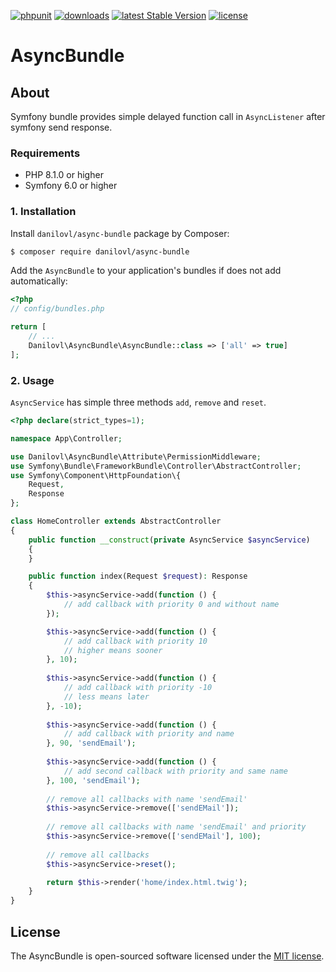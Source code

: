 [![phpunit](https://github.com/danilovl/async-bundle/actions/workflows/phpunit.yml/badge.svg)](https://github.com/danilovl/async-bundle/actions/workflows/phpunit.yml)
[![downloads](https://img.shields.io/packagist/dt/danilovl/async-bundle)](https://packagist.org/packages/danilovl/async-bundle)
[![latest Stable Version](https://img.shields.io/packagist/v/danilovl/async-bundle)](https://packagist.org/packages/danilovl/async-bundle)
[![license](https://img.shields.io/packagist/l/danilovl/async-bundle)](https://packagist.org/packages/danilovl/async-bundle)

# AsyncBundle #

## About ##

Symfony bundle provides simple delayed function call in `AsyncListener` after symfony send response.  
 
### Requirements 

  * PHP 8.1.0 or higher
  * Symfony 6.0 or higher

### 1. Installation

Install `danilovl/async-bundle` package by Composer:
 
``` bash
$ composer require danilovl/async-bundle
```
Add the `AsyncBundle` to your application's bundles if does not add automatically:

```php
<?php
// config/bundles.php

return [
    // ...
    Danilovl\AsyncBundle\AsyncBundle::class => ['all' => true]
];
```

### 2. Usage

`AsyncService` has simple three methods `add`, `remove` and `reset`.

```php
<?php declare(strict_types=1);

namespace App\Controller;

use Danilovl\AsyncBundle\Attribute\PermissionMiddleware;
use Symfony\Bundle\FrameworkBundle\Controller\AbstractController;
use Symfony\Component\HttpFoundation\{
    Request,
    Response
};

class HomeController extends AbstractController
{
    public function __construct(private AsyncService $asyncService)
    {
    }

    public function index(Request $request): Response
    {
        $this->asyncService->add(function () {
            // add callback with priority 0 and without name
        });

        $this->asyncService->add(function () {
            // add callback with priority 10
            // higher means sooner
        }, 10);    
        
        $this->asyncService->add(function () {
            // add callback with priority -10
            // less means later
        }, -10);    
        
        $this->asyncService->add(function () {
            // add callback with priority and name
        }, 90, 'sendEmail');     
        
        $this->asyncService->add(function () {
            // add second callback with priority and same name
        }, 100, 'sendEmail');
        
        // remove all callbacks with name 'sendEmail'
        $this->asyncService->remove(['sendEMail']);        
        
        // remove all callbacks with name 'sendEmail' and priority 
        $this->asyncService->remove(['sendEMail'], 100);    
        
        // remove all callbacks
        $this->asyncService->reset();

        return $this->render('home/index.html.twig');
    }
}
```

## License

The AsyncBundle is open-sourced software licensed under the [MIT license](https://opensource.org/licenses/MIT).
